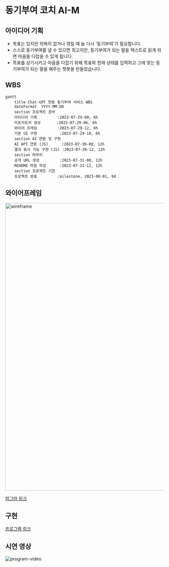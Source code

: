 # 동기부여 코치 AI-M

## 아이디어 기획
- 목표는 있지만 의욕이 없거나 꺾일 때 늘 다시 '동기부여'가 필요합니다.
- 스스로 동기부여를 낼 수 있으면 최고지만, 동기부여가 되는 말을 텍스트로 읽게 되면 마음을 다잡을 수 있게 됩니다.
- 목표를 상기시키고 마음을 다잡기 위해 목표와 현재 상태를 입력하고 그에 맞는 동기부여가 되는 말을 해주는 챗봇을 만들었습니다.

## WBS
```mermaid
gantt
    title Chat-GPT 연동 동기부여 서비스 WBS
    dateFormat  YYYY-MM-DD
    section 프로젝트 준비
    아이디어 기획         :2023-07-29-00, 6h
    리포지토리 생성       :2023-07-29-06, 6h
    와이어 프레임         :2023-07-29-12, 6h
    기본 UI 구현          :2023-07-29-18, 6h
    section AI 연동 및 구현
    AI API 연동 (JS)      :2023-07-30-00, 12h
    결과 표시 기능 구현 (JS) :2023-07-30-12, 12h
    section 마무리
    공개 URL 생성         :2023-07-31-00, 12h
    README 파일 작성      :2023-07-31-12, 12h
    section 프로젝트 기한
    프로젝트 완료         :milestone, 2023-08-01, 0d
```

## 와이어프레임
<img width="911" alt="wireframe" src="https://github.com/user-attachments/assets/e39dd143-bf47-42e6-9825-f68a19d53aff">

[피그마 링크](https://www.figma.com/design/pJDMri393hCWavvNmTVN0E/AIM?node-id=0-1&t=GxYUCK5Ys65OCrY9-1)

## 구현
[프로그램 링크](https://donggyu-kim1.github.io/AI-motivation/)

## 시연 영상
![program-video](https://github.com/user-attachments/assets/ed346331-566e-4d94-b4b6-9b2e90e15407)
